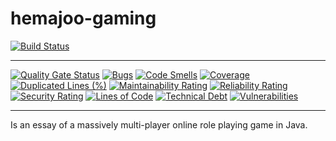 # hemajoo-gaming

[![Build Status](https://travis-ci.com/ressec/hemajoo-gaming.svg?branch=master)](https://travis-ci.com/ressec/hemajoo-gaming)

---
[![Quality Gate Status](https://sonarcloud.io/api/project_badges/measure?project=com.hemajoo.gaming.atlas%3Aparent&metric=alert_status)](https://sonarcloud.io/dashboard?id=com.hemajoo.gaming.atlas%3Aparent)
[![Bugs](https://sonarcloud.io/api/project_badges/measure?project=com.hemajoo.gaming.atlas%3Aparent&metric=bugs)](https://sonarcloud.io/dashboard?id=com.hemajoo.gaming.atlas%3Aparent)
[![Code Smells](https://sonarcloud.io/api/project_badges/measure?project=com.hemajoo.gaming.atlas%3Aparent&metric=code_smells)](https://sonarcloud.io/dashboard?id=com.hemajoo.gaming.atlas%3Aparent)
[![Coverage](https://sonarcloud.io/api/project_badges/measure?project=com.hemajoo.gaming.atlas%3Aparent&metric=coverage)](https://sonarcloud.io/dashboard?id=com.hemajoo.gaming.atlas%3Aparent)
[![Duplicated Lines (%)](https://sonarcloud.io/api/project_badges/measure?project=com.hemajoo.gaming.atlas%3Aparent&metric=duplicated_lines_density)](https://sonarcloud.io/dashboard?id=com.hemajoo.gaming.atlas%3Aparent)
[![Maintainability Rating](https://sonarcloud.io/api/project_badges/measure?project=com.hemajoo.gaming.atlas%3Aparent&metric=sqale_rating)](https://sonarcloud.io/dashboard?id=com.hemajoo.gaming.atlas%3Aparent)
[![Reliability Rating](https://sonarcloud.io/api/project_badges/measure?project=com.hemajoo.gaming.atlas%3Aparent&metric=reliability_rating)](https://sonarcloud.io/dashboard?id=com.hemajoo.gaming.atlas%3Aparent)
[![Security Rating](https://sonarcloud.io/api/project_badges/measure?project=com.hemajoo.gaming.atlas%3Aparent&metric=security_rating)](https://sonarcloud.io/dashboard?id=com.hemajoo.gaming.atlas%3Aparent)
[![Lines of Code](https://sonarcloud.io/api/project_badges/measure?project=com.hemajoo.gaming.atlas%3Aparent&metric=ncloc)](https://sonarcloud.io/dashboard?id=com.hemajoo.gaming.atlas%3Aparent)
[![Technical Debt](https://sonarcloud.io/api/project_badges/measure?project=com.hemajoo.gaming.atlas%3Aparent&metric=sqale_index)](https://sonarcloud.io/dashboard?id=com.hemajoo.gaming.atlas%3Aparent)
[![Vulnerabilities](https://sonarcloud.io/api/project_badges/measure?project=com.hemajoo.gaming.atlas%3Aparent&metric=vulnerabilities)](https://sonarcloud.io/dashboard?id=com.hemajoo.gaming.atlas%3Aparent)

---

Is an essay of a massively multi-player online role playing game in Java.
